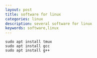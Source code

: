 ```yaml
---
layout: post
title: software for linux
categories: linux
description: several software for linux
keywords: software,linux
---
```



```shell
sudo apt install tmux
sudo apt install gcc
sudo apt install g++
```
